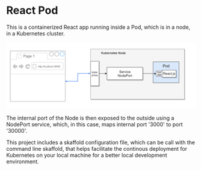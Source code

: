 # React Pod

This is a containerized React app running inside a Pod, which is in a node, in a Kubernetes cluster.

![Architecture Diagram](diagram.png)

The internal port of the Node is then exposed to the outside using a NodePort service, which, in this case, maps internal port '3000' to port '30000'.

This project includes a skaffold configuration file, which can be call with the command line skaffold, that helps facilitate the continous deployment for Kubernetes on your local machine for a better local development environment.
